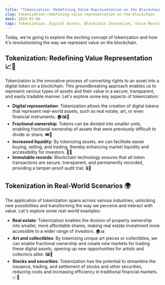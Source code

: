 ```yaml
---
title: "Tokenization: Redefining Value Representation on the Blockchain"
slug: tokenization-redefining-value-representation-on-the-blockchain
date: 2024-07-08
tags: Tokenization, Digital Assets, Blockchain Innovation, Value Revolution
---
```


Today, we're going to explore the exciting concept of tokenization and how it's revolutionizing the way we represent value on the blockchain.

## Tokenization: Redefining Value Representation 📈🔗

Tokenization is the innovative process of converting rights to an asset into a digital token on a blockchain. This groundbreaking approach enables us to represent various types of assets and their value in a secure, transparent, and easily tradable manner. Let's explore some key aspects of tokenization:

- **Digital representation**: Tokenization allows the creation of digital tokens that represent real-world assets, such as real estate, art, or even financial instruments. 🏠🖼️📜
- **Fractional ownership**: Tokens can be divided into smaller units, enabling fractional ownership of assets that were previously difficult to divide or share. 🎟️👥
- **Increased liquidity**: By tokenizing assets, we can facilitate easier buying, selling, and trading, thereby enhancing market liquidity and accessibility for investors. 💸🌐
- **Immutable records**: Blockchain technology ensures that all token transactions are secure, transparent, and permanently recorded, providing a tamper-proof audit trail. 🔒📜

## Tokenization in Real-World Scenarios 🌍

The application of tokenization spans across various industries, unlocking new possibilities and transforming the way we perceive and interact with value. Let's explore some real-world examples:

- **Real estate**: Tokenization enables the division of property ownership into smaller, more affordable shares, making real estate investment more accessible to a wider range of investors. 🏠📊
- **Art and collectibles**: By tokenizing unique art pieces or collectibles, we can enable fractional ownership and create new markets for trading these digital assets, opening up new opportunities for artists and collectors alike. 🖼️🎨
- **Stocks and securities**: Tokenization has the potential to streamline the issuance, trading, and settlement of stocks and other securities, reducing costs and increasing efficiency in traditional financial markets. 📈💼